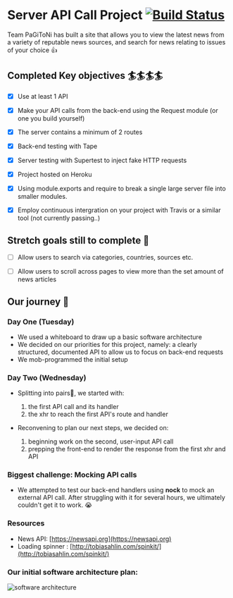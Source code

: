 Server API Call Project  [![Build Status](https://travis-ci.org/fac-13/PaGiToNi.svg?branch=master)](https://travis-ci.org/fac-13/PaGiToNi)
====================

Team PaGiToNi has built a site that allows you to view the latest news from a variety of reputable news sources, and search for news relating to issues of your choice 👍

Completed Key objectives 🏄‍🏄‍🏄‍🏄‍
-------------------------------------------------------------------------------------------------------------------------------

-   [x]  Use at least 1 API
-   [x]  Make your API calls from the back-end using the Request module (or one you build yourself)
-   [x]  The server contains a minimum of 2 routes
-   [x]  Back-end testing with Tape
-   [x]  Server testing with Supertest to inject fake HTTP requests
-   [x]  Project hosted on Heroku
-   [x]  Using module.exports and require to break a single large server file into smaller modules.
-   [x]  Employ continuous intergration on your project with Travis or a similar tool (not currently passing..)


Stretch goals still to complete 🙆‍
----------------------------------------------------------------------------------------------------------------
-   [ ]  Allow users to search via categories, countries, sources etc.
-   [ ]  Allow users to scroll across pages to view more than the set amount of news articles


Our journey 🚗
---------------------------------------------------------------------------------------------------------

### Day One (Tuesday)

-   We used a whiteboard to draw up a basic software architecture
-   We decided on our priorities for this project, namely: a clearly structured, documented API to allow us to focus on back-end requests 
-   We mob-programmed the initial setup

### Day Two (Wednesday)
-   Splitting into pairs👯‍, we started with:
    1. the first API call and its handler
    2. the xhr to reach the first API's route and handler

-  Reconvening to plan our next steps, we decided on:
    1.   beginning work on the second, user-input API call
    2.   prepping the front-end to render the response from the first xhr and API

### Biggest challenge: Mocking API calls

-  We attempted to test our back-end handlers using **nock** to mock an external API call. After struggling with it for several hours, we ultimately couldn't get it to work. 😭




### Resources

-   News API: 
[https://newsapi.org](https://newsapi.org)
-   Loading spinner : 
[http://tobiasahlin.com/spinkit/](http://tobiasahlin.com/spinkit/)

### Our initial software architecture plan:
![software architecture](https://i.imgur.com/ivyRkAP.jpg "title")